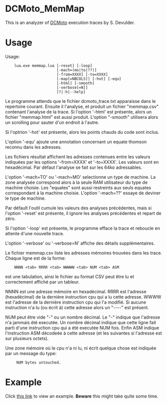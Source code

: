# DCMoto_MemMap
This is an analyzer of [DCMoto](http://dcmoto.free.fr/emulateur/index.html) execution traces by S. Devulder.

# Usage
Usage:
```
    lua.exe memmap.lua [-reset] [-loop]
                       [-mach=(mo|to|??)]
                       [-from=XXXX] [-to=XXXX]
                       [-map[=NBCOLS]] [-hot] [-equ] 
                       [-html] [-smooth]
                       [-verbose[=N]]
                       [?|-h|--help]
````
Le programme attends que le fichier dcmoto_trace.txt apparaisse dans
le repertoire courant. Ensuite il l'analyse, et produit un fichier
"memmap.csv" contenant l'analyse de la trace. Si l'option '-html' est
présente, alors un fichier "memmap.html" est aussi produit. L'option
"-smooth" utilisera alors un scrolling pour sauter d'un endroit à 
l'autre.

Si l'optrion '-hot' est présente, alors les points chauds du code
sont inclus.

L'option '-equ' ajoute une annotation concernant un equate thomson
reconnu dans les adresses.

Les fichiers résultat affichent les adresses contenues entre les
valeurs indiquées par les options '-from=XXXX' et '-to=XXXX'. Les
valeurs sont en hexadécimal. Par défaut l'analyse se fait sur les 64ko
adressables.

L'option '-mach=TO' ou '-mach=MO' selectionne un type de machine. La
zone analysée correspond alors à la seule RAM utilisateur du type de
machine choisie. Les "equates" sont aussi restreints aux seuls equates
correspondant à la machine choisie. L'option '-mach=??' essaye de 
deviner le type de machine.

Par défault l'outil cumule les valeurs des analyses précédentes, mais
si l'option '-reset' est présente, il ignore les analyses précédentes
et repart de zéro.

Si l'option '-loop' est présente, le programme efface la trace et
reboucle en attente d'une nouvelle trace.

L'option '-verbose' ou '-verbose=N' affiche des détails supplémentaires.

Le fichier memmap.csv liste les adresses mémoires trouvées dans les
trace. Chaque ligne est de la forme:
```
    NNNN <tab> RRRR <tab> WWWWW <tab> NUM <tab> ASM
```
<tab> est une tabulation, ainsi le fichier au format CSV peut être
lu et correctement affiché par un tableur.

NNNN est une adresse mémoire en hexadécimal. RRRR est l'adresse
(hexadécimal) de la dernière instruction cpu qui a lu cette adresse.
WWWW est l'adresse de la dernière instruction cpu qui l'a modifié.
Si aucune instruction n'a lu (ou écrit à) cette adresse alors un "----"
est présent.

NUM peut être vide "-" ou un nombre décimal. Le "-" indique que l'adresse
n'a jammais été executée. Un nombre décimal indique que cette ligne
fait parti d'une instruction cpu qui a été executée NUM fois. Enfin
ASM indique l'instruction ASM décodeée à cette adresse (et les suivantes
si l'adresse est sur plusieurs octets).

Une zone mémoire où le cpu n'a ni lu, ni écrit quelque chose est
indiquée par un message du type:
```
     NUM bytes untouched.
```

# Example
Click [this link](https://htmlpreview.github.io/?https://raw.githubusercontent.com/Samuel-DEVULDER/DCMoto_MemMap/main/memmap.html) to view an example. 
**Beware** this might take quite some time.